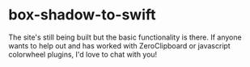 # box-shadow-to-swift
The site's still being built but the basic functionality is there. If anyone wants to help out and has worked with ZeroClipboard or javascript colorwheel plugins, I'd love to chat with you!
